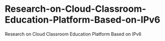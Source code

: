 # Research-on-Cloud-Classroom-Education-Platform-Based-on-IPv6
Research on Cloud Classroom Education Platform Based on IPv6
